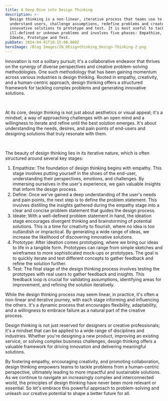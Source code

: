 ```yaml
---
title: A Deep Dive into Design Thinking
description: >-
  Design thinking is a non-linear, iterative process that teams use to
  understand users, challenge assumptions, redefine problems and create
  innovative solutions to prototype and test. It is most useful to tackle
  ill-defined or unknown problems and involves five phases: Empathize, Define,
  Ideate, Prototype and Test.
pubDate: 2024-04-01T18:15:00.000Z
heroImage: /Blog Images/IN_DEsignthinking_Design-Thinking-2.png
---
```


Innovation is not a solitary pursuit; it's a collaborative endeavor that thrives on the synergy of diverse perspectives and creative problem-solving methodologies. One such methodology that has been gaining momentum across various industries is design thinking. Rooted in empathy, creativity, and a human-centric approach, design thinking offers a structured framework for tackling complex problems and generating innovative solutions.

<br/>

At its core, design thinking is not just about aesthetics or visual appeal; it's a mindset, a way of approaching challenges with an open mind and a willingness to iterate and refine until the best solution emerges. It's about understanding the needs, desires, and pain points of end-users and designing solutions that truly resonate with them.

<br/>

The beauty of design thinking lies in its iterative nature, which is often structured around several key stages:

1. Empathize: The foundation of design thinking begins with empathy. This stage involves putting yourself in the shoes of the end-user, understanding their perspectives, emotions, and challenges. By immersing ourselves in the user's experience, we gain valuable insights that inform the design process.
2. Define: Once we've gained a deep understanding of the user's needs and pain points, the next step is to define the problem statement. This involves distilling the insights gathered during the empathy stage into a clear and concise problem statement that guides the design process.
3. Ideate: With a well-defined problem statement in hand, the ideation stage encourages divergent thinking and brainstorming of potential solutions. This is a time for creativity to flourish, where no idea is too outlandish or impractical. By generating a wide range of ideas, we increase the likelihood of discovering innovative solutions.
4. Prototype: After ideation comes prototyping, where we bring our ideas to life in a tangible form. Prototypes can range from simple sketches and wireframes to more sophisticated mock-ups or prototypes. The goal is to quickly iterate and test different concepts to gather feedback and refine the solution further.
5. Test: The final stage of the design thinking process involves testing the prototypes with real users to gather feedback and insights. This feedback loop is crucial for validating assumptions, identifying areas for improvement, and refining the solution iteratively.

While the design thinking process may seem linear, in practice, it's often a non-linear and iterative journey, with each stage informing and influencing the others. It's a dynamic process that encourages flexibility, adaptability, and a willingness to embrace failure as a natural part of the creative process.

Design thinking is not just reserved for designers or creative professionals; it's a mindset that can be applied to a wide range of disciplines and industries. Whether you're designing a new product, improving an existing service, or solving complex business challenges, design thinking offers a valuable framework for driving innovation and delivering meaningful solutions.

By fostering empathy, encouraging creativity, and promoting collaboration, design thinking empowers teams to tackle problems from a human-centric perspective, ultimately leading to more impactful and sustainable solutions. As we continue to navigate an increasingly complex and interconnected world, the principles of design thinking have never been more relevant or essential. So let's embrace this powerful approach to problem-solving and unleash our creative potential to shape a better future for all.
